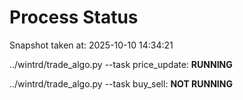 # Process Status

Snapshot taken at: 2025-10-10 14:34:21

../wintrd/trade_algo.py --task price_update: **RUNNING**

../wintrd/trade_algo.py --task buy_sell: **NOT RUNNING**

